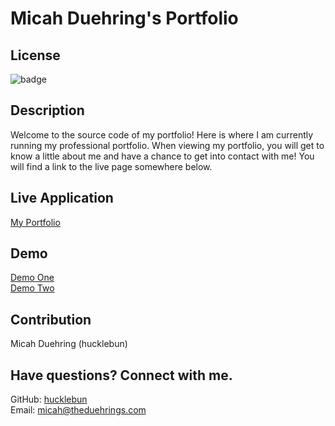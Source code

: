 # Micah Duehring's Portfolio

## License
![badge](https://img.shields.io/badge/license-MIT-brightgreen)

## Description
Welcome to the source code of my portfolio! Here is where I am currently running my professional portfolio. When viewing my portfolio, you will get to know a little about me and have a chance to get into contact with me! You will find a link to the live page somewhere below.

## Live Application
[My Portfolio](https://hucklebun.github.io/react-portfolio/)

## Demo
[Demo One](https://drive.google.com/file/d/1bjzgC1R0nzx0_Z3JXCj2ZN7dCRQiDMah/view?usp=sharing)
<br/>
[Demo Two](https://drive.google.com/file/d/1LOwA6rpZHpfeIhUfC3GPX9y3E8bKtanJ/view?usp=sharing)

## Contribution
Micah Duehring (hucklebun)

## Have questions? Connect with me.
GitHub: [hucklebun](https://github.com/hucklebun/)
</br>
Email: micah@theduehrings.com

